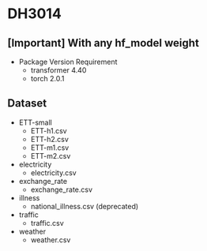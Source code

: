 # DH3014
## [Important] With any hf_model weight 
- Package Version Requirement
  - transformer 4.40
  - torch 2.0.1
 
## Dataset
- ETT-small
  - ETT-h1.csv
  - ETT-h2.csv
  - ETT-m1.csv
  - ETT-m2.csv
- electricity
  - electricity.csv
- exchange_rate
  - exchange_rate.csv
- illness
  - national_illness.csv (deprecated)
- traffic
  - traffic.csv
- weather
  - weather.csv
